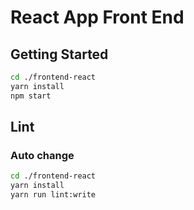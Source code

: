 # React App Front End
## Getting Started
```bash
cd ./frontend-react
yarn install
npm start
```

## Lint
### Auto change
```bash
cd ./frontend-react
yarn install
yarn run lint:write
```
